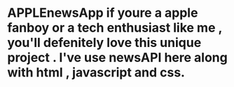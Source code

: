 # APPLEnewsApp if youre a apple fanboy or a tech enthusiast like me , you'll defenitely love this unique project . I've use newsAPI here along with html , javascript and css.
